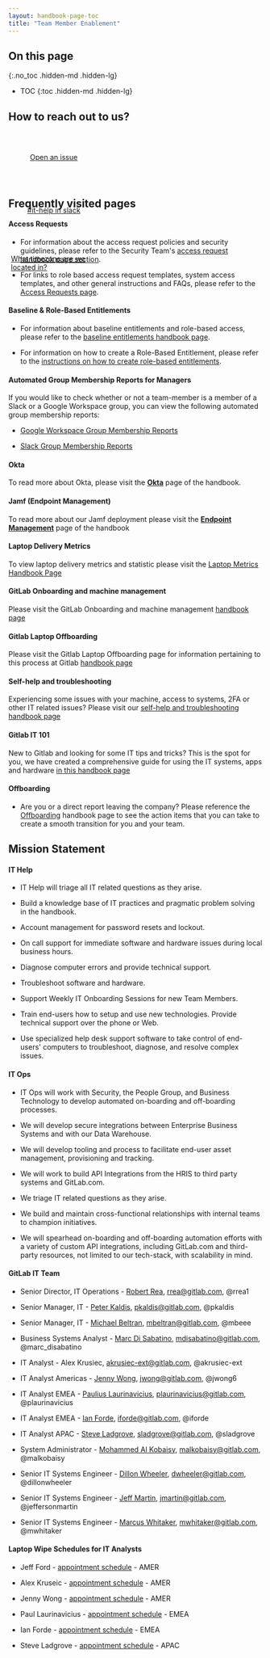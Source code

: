 ```yaml
---
layout: handbook-page-toc
title: "Team Member Enablement"
---
```


<link rel="stylesheet" type="text/css" href="/stylesheets/biztech.css" />

## On this page
{:.no_toc .hidden-md .hidden-lg}

- TOC
{:toc .hidden-md .hidden-lg}

## <i class="far fa-paper-plane" id="biz-tech-icons"></i> How to reach out to us?

<div class="flex-row" markdown="0" style="height:100px;justify-content:flex-start;">
  <a href="https://gitlab.com/gitlab-com/business-technology/team-member-enablement/issue-tracker/-/issues/new" class="btn btn-purple-inv" style="width:170px;margin:5px;height:100%;display:flex;align-items:center;justify-content:center;">Open an issue</a>
  <a href="https://gitlab.slack.com/archives/CK4EQH50E" class="btn btn-purple-inv" style="width:170px;margin:5px;height:100%;display: flex;align-items:center;justify-content:center;">#it-help in slack</a>
  <a href="https://www.worldtimebuddy.com/?pl=1&lid=4143861,4726206,2964574,2158177&h=4143861" class="btn btn-purple-inv" style="width:170px;margin:5px;height:100%;display: flex;align-items:center;justify-content:center;">What timezone are we located in?</a>
</div>

## <i class="fas fa-info-circle" id="biz-tech-icons"></i> Frequently visited pages

#### Access Requests

- For information about the access request policies and security guidelines, please refer to the Security Team's [access request handbook page section](/handbook/security/#access-management-process).

- For links to role based access request templates, system access templates, and other general instructions and FAQs, please refer to the [Access Requests page](/handbook/business-technology/team-member-enablement/onboarding-access-requests/access-requests/).

#### Baseline & Role-Based Entitlements

- For information about baseline entitlements and role-based access, please refer to the [baseline entitlements handbook page](/handbook/business-technology/team-member-enablement/onboarding-access-requests/access-requests/baseline-entitlements/).

- For information on how to create a Role-Based Entitlement, please refer to the [instructions on how to create role-based entitlements](/handbook/business-technology/team-member-enablement/onboarding-access-requests/access-requests/baseline-entitlements/#how-do-i-create-a-role-based-entitlement-template).

#### Automated Group Membership Reports for Managers

If you would like to check whether or not a team-member is a member of a Slack or a Google Workspace group, you can view the following automated group membership reports:

- [Google Workspace Group Membership Reports](https://gitlab.com/gitlab-com/security-tools/report-gsuite-group-members)

- [Slack Group Membership Reports](https://gitlab.com/gitlab-com/security-tools/report-slack-group-members)

#### Okta

To read more about Okta, please visit the [**Okta**](/handbook/business-technology/okta/) page of the handbook.

#### Jamf (Endpoint Management)

To read more about our Jamf deployment please visit the [**Endpoint Management**](https://about.gitlab.com/handbook/business-technology/team-member-enablement/onboarding-access-requests/endpoint-management/) page of the handbook

#### Laptop Delivery Metrics

To view laptop delivery metrics and statistic please visit the [Laptop Metrics Handbook Page](https://about.gitlab.com/handbook/business-technology/team-member-enablement/laptop-metrics/)

#### GitLab Onboarding and machine management

Please visit the GitLab Onboarding and machine management [handbook page](/handbook/business-technology/team-member-enablement/onboarding-access-requests/)

#### Gitlab Laptop Offboarding

Please visit the Gitlab Laptop Offboarding page for information pertaining to this process at Gitlab [handbook page](https://about.gitlab.com/handbook/business-technology/team-member-enablement/gitlab-laptop-offboarding/)

#### Self-help and troubleshooting

Experiencing some issues with your machine, access to systems, 2FA or other IT related issues? Please visit our [self-help and troubleshooting handbook page](/handbook/business-technology/team-member-enablement/self-help-troubleshooting/)

#### Gitlab IT 101

New to Gitlab and looking for some IT tips and tricks? This is the spot for you, we have created a comprehensive guide for using the IT systems, apps and hardware [in this handbook page](https://about.gitlab.com/handbook/business-technology/team-member-enablement/onboarding101/)

#### Offboarding

- Are you or a direct report leaving the company? Please reference the [Offboarding](/handbook/business-technology/team-member-enablement/offboarding/) handbook page to see the action items that you can take to create a smooth transition for you and your team.


## <i class="fas fa-rocket" id="biz-tech-icons"></i> Mission Statement

#### IT Help

- IT Help will triage all IT related questions as they arise.

- Build a knowledge base of IT practices and pragmatic problem solving in the handbook.

- Account management for password resets and lockout.

- On call support for immediate software and hardware issues during local business hours.

- Diagnose computer errors and provide technical support.

- Troubleshoot software and hardware.

- Support Weekly IT Onboarding Sessions for new Team Members.

- Train end-users how to setup and use new technologies. Provide technical support over the phone or Web.

- Use specialized help desk support software to take control of end-users' computers to troubleshoot, diagnose, and resolve complex issues.

#### IT Ops

- IT Ops will work with Security, the People Group, and Business Technology to develop automated on-boarding and off-boarding processes.

- We will develop secure integrations between Enterprise Business Systems and with our Data Warehouse.

- We will develop tooling and process to facilitate end-user asset management, provisioning and tracking.

- We will work to build API Integrations from the HRIS to third party systems and GitLab.com.

- We triage IT related questions as they arise.

- We build and maintain cross-functional relationships with internal teams to champion initiatives.

- We will spearhead on-boarding and off-boarding automation efforts with a variety of custom API integrations, including GitLab.com and third-party resources, not limited to our tech-stack, with scalability in mind.

#### GitLab IT Team

- Senior Director, IT Operations - [Robert Rea](https://about.gitlab.com/company/team/#rrea1), rrea@gitlab.com, @rrea1

- Senior Manager, IT - [Peter Kaldis](https://about.gitlab.com/company/team/#pkaldis), pkaldis@gitlab.com, @pkaldis

- Senior Manager, IT - [Michael Beltran](https://about.gitlab.com/company/team/#mbeee), mbeltran@gitlab.com, @mbeee

- Business Systems Analyst - [Marc Di Sabatino](https://about.gitlab.com/company/team/#marc_disabatino), mdisabatino@gitlab.com, @marc_disabatino

- IT Analyst - Alex Krusiec, akrusiec-ext@gitlab.com, @akrusiec-ext

- IT Analyst Americas - [Jenny Wong](https://about.gitlab.com/company/team/#jwong6), jwong@gitlab.com, @jwong6

- IT Analyst EMEA - [Paulius Laurinavicius](https://about.gitlab.com/company/team/#plaurinavicius), plaurinavicius@gitlab.com, @plaurinavicius

- IT Analyst EMEA - [Ian Forde](https://about.gitlab.com/company/team/#iforde), iforde@gitlab.com, @iforde

- IT Analyst APAC -  [Steve Ladgrove](https://about.gitlab.com/company/team/#sladgrove), sladgrove@gitlab.com, @sladgrove

- System Administrator - [Mohammed Al Kobaisy](https://about.gitlab.com/company/team/#malkobaisy), malkobaisy@gitlab.com, @malkobaisy

- Senior IT Systems Engineer -  [Dillon Wheeler](https://about.gitlab.com/company/team/#dillonwheeler), dwheeler@gitlab.com, @dillonwheeler

- Senior IT Systems Engineer -  [Jeff Martin](https://about.gitlab.com/company/team/#jeffersonmartin), jmartin@gitlab.com, @jeffersonmartin

- Senior IT Systems Engineer - [Marcus Whitaker](https://about.gitlab.com/company/team/#mwhitaker), mwhitaker@gitlab.com, @mwhitaker

#### Laptop Wipe Schedules for IT Analysts

- Jeff Ford - [appointment schedule](https://calendar.app.google/Qc1wwN94q6RqEyGL9) - AMER

- Alex Kruseic - [appointment schedule](https://calendar.app.google/xsTHAQWxHmT3tpr86) - AMER

- Jenny Wong - [appointment schedule](https://calendar.app.google/HJoCYkbf4XnApqSU6) - AMER

- Paul Laurinavicius - [appointment schedule](https://calendar.app.google/k89MSDJKPb9fZtwW6) - EMEA

- Ian Forde - [appointment schedule](https://calendar.app.google/T5Tu4M6UbDXPQ1kLA) - EMEA 

- Steve Ladgrove - [appointment schedule](https://calendar.app.google/sno1aJBB9YhQUHXh8) - APAC

